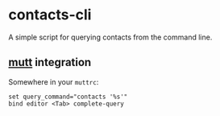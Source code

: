 # contacts-cli

A simple script for querying contacts from the command line.

## [mutt](http://www.mutt.org/) integration

Somewhere in your `muttrc`:

```
set query_command="contacts '%s'"
bind editor <Tab> complete-query
```
